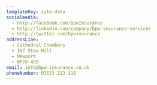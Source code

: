 ```yaml
---
templateKey: site-data
socialmedia:
  - http://facebook.com/BpwInsurance
  - http://linkedin.com/company/bpw-insurance-services
  - http://twitter.com/bpwinsurance
addressLine:
  - Cathedral Chambers
  - 107 Stow Hill
  - Newport
  - NP20 4ED
email: info@bpw-insurance.co.uk
phoneNumber: 01633 213 116
---
```

